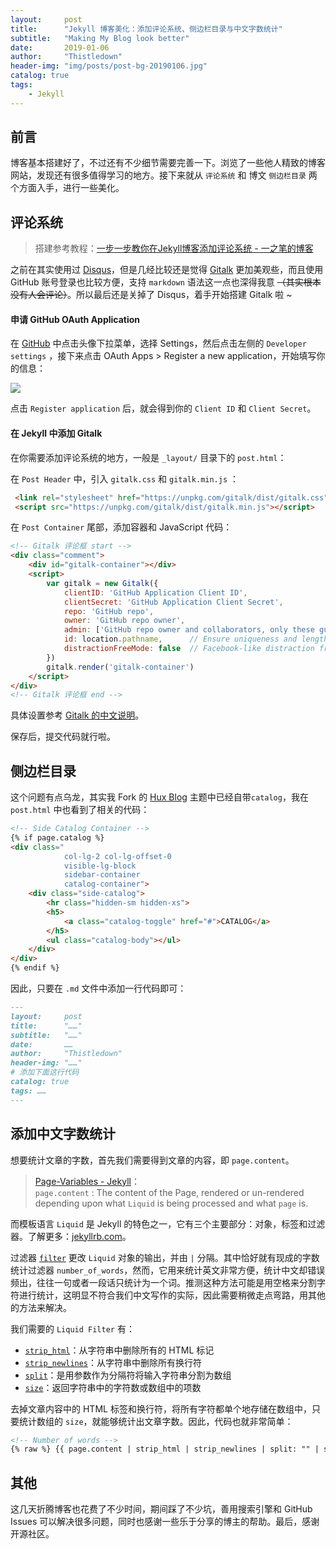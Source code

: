 ```yaml
---
layout:     post
title:      "Jekyll 博客美化：添加评论系统、侧边栏目录与中文字数统计"
subtitle:   "Making My Blog look better"
date:       2019-01-06
author:     "Thistledown"
header-img: "img/posts/post-bg-20190106.jpg"
catalog: true
tags:
    - Jekyll
---
```

## 前言

博客基本搭建好了，不过还有不少细节需要完善一下。浏览了一些他人精致的博客网站，发现还有很多值得学习的地方。接下来就从 `评论系统` 和 博文 `侧边栏目录` 两个方面入手，进行一些美化。

## 评论系统

> 搭建参考教程：[一步一步教你在Jekyll博客添加评论系统 - 一之笔的博客](https://yizibi.github.io/2018/09/26/Mac-%E4%B8%80%E6%AD%A5%E4%B8%80%E6%AD%A5%E6%95%99%E4%BD%A0%E5%9C%A8Jekyll%E5%8D%9A%E5%AE%A2%E6%B7%BB%E5%8A%A0%E8%AF%84%E8%AE%BA%E7%B3%BB%E7%BB%9F/)  


之前在其实使用过 [Disqus](https://disqus.com/)，但是几经比较还是觉得 [Gitalk](https://gitalk.github.io/) 更加美观些，而且使用 GitHub 账号登录也比较方便，支持 `markdown` 语法这一点也深得我意 ~~（其实根本没有人会评论）~~。所以最后还是关掉了 Disqus，着手开始搭建 Gitalk 啦 ~

#### 申请 GitHub OAuth Application

在 [GitHub](https://github.com/) 中点击头像下拉菜单，选择 Settings，然后点击左侧的 `Developer settings` ，接下来点击 OAuth Apps > Register a new application，开始填写你的信息：

![](https://ws1.sinaimg.cn/large/006y42ybgy1fyy7lfbwpgj30et0bb74x.jpg)

点击 `Register application` 后，就会得到你的 `Client ID` 和 `Client Secret`。

#### 在 Jekyll 中添加 Gitalk

在你需要添加评论系统的地方，一般是 `_layout/` 目录下的 `post.html`：

在 `Post Header` 中，引入 `gitalk.css` 和 `gitalk.min.js` ：

```html
 <link rel="stylesheet" href="https://unpkg.com/gitalk/dist/gitalk.css">
 <script src="https://unpkg.com/gitalk/dist/gitalk.min.js"></script>
```

在 `Post Container` 尾部，添加容器和 JavaScript 代码：

```html
<!-- Gitalk 评论框 start -->
<div class="comment">
    <div id="gitalk-container"></div>
    <script>
        var gitalk = new Gitalk({
            clientID: 'GitHub Application Client ID',
            clientSecret: 'GitHub Application Client Secret',
            repo: 'GitHub repo',
            owner: 'GitHub repo owner',
            admin: ['GitHub repo owner and collaborators, only these guys can initialize github issues'],
            id: location.pathname,      // Ensure uniqueness and length less than 50
            distractionFreeMode: false  // Facebook-like distraction free mode
        })
        gitalk.render('gitalk-container')
    </script>
</div>
<!-- Gitalk 评论框 end -->
```

具体设置参考 [Gitalk 的中文说明](https://github.com/gitalk/gitalk/blob/master/readme-cn.md)。

保存后，提交代码就行啦。

## 侧边栏目录

这个问题有点乌龙，其实我 Fork 的 [Hux Blog](https://github.com/Huxpro/huxpro.github.io) 主题中已经自带`catalog`，我在 `post.html` 中也看到了相关的代码：

```html
<!-- Side Catalog Container -->
{% if page.catalog %}
<div class="
            col-lg-2 col-lg-offset-0
            visible-lg-block
            sidebar-container
            catalog-container">
    <div class="side-catalog">
        <hr class="hidden-sm hidden-xs">
        <h5>
            <a class="catalog-toggle" href="#">CATALOG</a>
        </h5>
        <ul class="catalog-body"></ul>
    </div>
</div>
{% endif %}
```

因此，只要在 `.md` 文件中添加一行代码即可：

```markdown
---
layout:     post
title:      "……"
subtitle:   "……"
date:       ……
author:     "Thistledown"
header-img: "……"
# 添加下面这行代码
catalog: true  
tags: ……
---
```

## 添加中文字数统计

想要统计文章的字数，首先我们需要得到文章的内容，即 `page.content`。
> [Page-Variables - Jekyll](https://jekyllrb.com/docs/variables/#page-variables)：  
> `page.content` : The content of the Page, rendered or un-rendered depending upon what `Liquid` is being processed and what `page` is.

而模板语言 `Liquid` 是 Jekyll 的特色之一，它有三个主要部分：对象，标签和过滤器。了解更多：[jekyllrb.com](https://jekyllrb.com/docs/step-by-step/02-liquid/)。

过滤器 [`filter`](https://jekyllrb.com/docs/liquid/filters/) 更改 `Liquid` 对象的输出，并由 `|` 分隔。其中恰好就有现成的字数统计过滤器 `number_of_words`，然而，它用来统计英文非常方便，统计中文却错误频出，往往一句或者一段话只统计为一个词。推测这种方法可能是用空格来分割字符进行统计，这明显不符合我们中文写作的实际，因此需要稍微走点弯路，用其他的方法来解决。

我们需要的 `Liquid Filter` 有：
- [`strip_html`](https://shopify.github.io/liquid/filters/strip_html/)：从字符串中删除所有的 HTML 标记
- [`strip_newlines`](https://shopify.github.io/liquid/filters/strip_newlines/)：从字符串中删除所有换行符
- [`split`](https://shopify.github.io/liquid/filters/split/)：是用参数作为分隔符将输入字符串分割为数组
- [`size`](https://shopify.github.io/liquid/filters/size/)：返回字符串中的字符数或数组中的项数

去掉文章内容中的 HTML 标签和换行符，将所有字符都单个地存储在数组中，只要统计数组的 `size`，就能够统计出文章字数。因此，代码也就非常简单：

```html
<!-- Number of words -->
{% raw %} {{ page.content | strip_html | strip_newlines | split: "" | size }} {% endraw %}
```

## 其他

这几天折腾博客也花费了不少时间，期间踩了不少坑，善用搜索引擎和 GitHub Issues 可以解决很多问题，同时也感谢一些乐于分享的博主的帮助。最后，感谢开源社区。